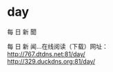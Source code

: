 # day
每 日 新 聞
<p>每 日 新 闻...在线阅读（下载）网址：<br />
  <a href="http://767.dtdns.net:81/day/" target="_blank">http://767.dtdns.net:81/day/</a><br />
  <a href="http://329.duckdns.org:81/day/" target="_blank">http://329.duckdns.org:81/day/</a><br />
</p>
